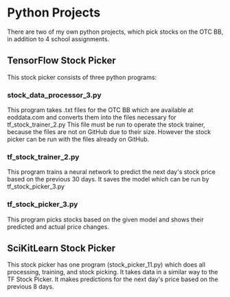 # Python Projects

There are two of my own python projects, which pick stocks on the OTC BB, in addition to 4 school assignments.

## TensorFlow Stock Picker

This stock picker consists of three python programs:

### stock_data_processor_3.py
This program takes .txt files for the OTC BB which are available at eoddata.com and converts them into the files necessary for tf_stock_trainer_2.py This file must be run to operate the stock trainer, because the files are not on GitHub due to their size. However the stock picker can be run with the files already on GitHub.

### tf_stock_trainer_2.py
This program trains a neural network to predict the next day's stock price based on the previous 30 days. It saves the model which can be run by tf_stock_picker_3.py

### tf_stock_picker_3.py
This program picks stocks based on the given model and shows their predicted and actual price changes.

## SciKitLearn Stock Picker
This stock picker has one program (stock_picker_11.py) which does all processing, training, and stock picking. It takes data in a similar way to the TF Stock Picker. It makes predictions for the next day's price based on the previous 8 days.
